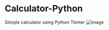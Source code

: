 # Calculator-Python

Siimple calculator using Python Tkinter
![image](https://user-images.githubusercontent.com/114516156/235207263-3688d2a8-33a7-4aca-844d-f0aa08c7af3a.png)
